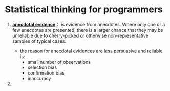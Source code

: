 # Statistical thinking for programmers

1. **[anecdotal evidence](https://en.wikipedia.org/wiki/Anecdotal_evidence)**： is evidence from anecdotes. Where only one or a few anecdotes are presented, there is a larger chance that they may be unreliable due to cherry-picked or otherwise non-representative samples of typical cases.
   * the reason for anecdotal evidences are less persuasive and reliable is:
     * small number of observations
     * selection bias
     * confirmation bias
     * inaccuracy  

2. 
